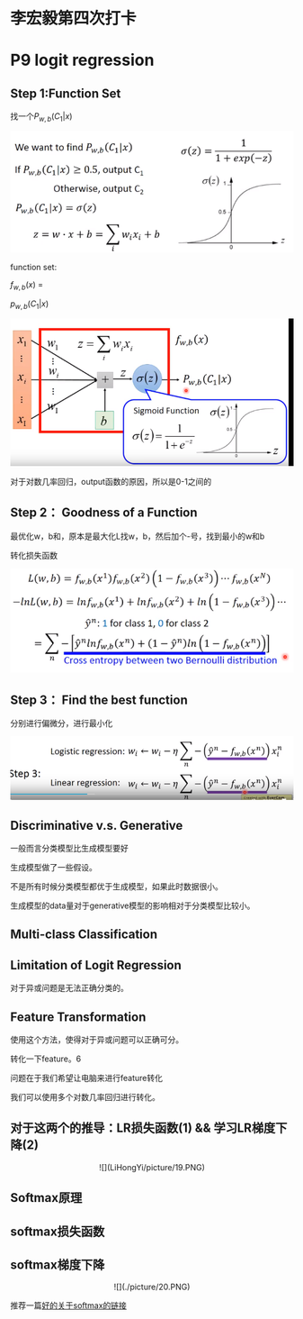 # 李宏毅第四次打卡
# P9 logit regression

## Step 1:Function Set

找一个$P_{w,b}(C_1|x)$

![](./picture/15.PNG)

function set:

$f_{w,b}(x)$ = 

$p_{w,b}(C_1|x)$

![](./picture/16.PNG)

对于对数几率回归，output函数的原因，所以是0-1之间的

## Step 2： Goodness of a Function

最优化w，b和，原本是最大化L找w，b，然后加个-号，找到最小的w和b


转化损失函数


![](./picture/17.PNG)


## Step 3： Find the best function

分别进行偏微分，进行最小化


![](./picture/18.PNG)

## Discriminative v.s. Generative


一般而言分类模型比生成模型要好

生成模型做了一些假设。

不是所有时候分类模型都优于生成模型，如果此时数据很小。

生成模型的data量对于generative模型的影响相对于分类模型比较小。


## Multi-class Classification

## Limitation of Logit Regression

对于异或问题是无法正确分类的。

## Feature Transformation
使用这个方法，使得对于异或问题可以正确可分。

转化一下feature。6

问题在于我们希望让电脑来进行feature转化

我们可以使用多个对数几率回归进行转化。


## 对于这两个的推导：LR损失函数(1) && 学习LR梯度下降(2)

<center>![](LiHongYi/picture/19.PNG)</center>

## Softmax原理
## softmax损失函数
## softmax梯度下降

<center>![](./picture/20.PNG)</center>

推荐一篇[好的关于softmax的链接](https://blog.csdn.net/ITleaks/article/details/80337855)
